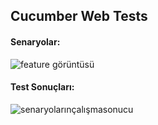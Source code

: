 ##  Cucumber Web Tests

#### Senaryolar:
![feature görüntüsü](https://user-images.githubusercontent.com/65242155/147169560-bce9e79e-7141-4f25-ac24-7404e83c0aef.png)

#### Test Sonuçları:
![senaryolarınçalışmasonucu](https://user-images.githubusercontent.com/65242155/147169569-c49bf20c-3503-4c9f-8d68-c3745e40936e.png)
